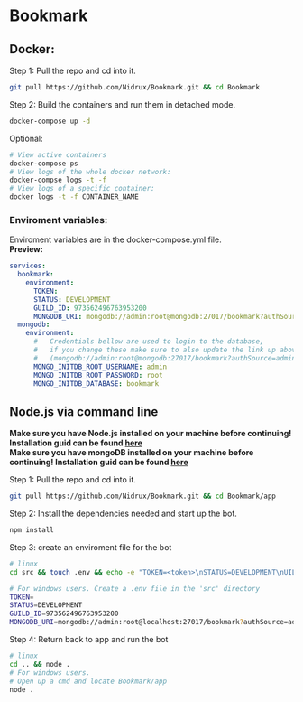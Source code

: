 # Bookmark

<h2>Docker:</h2>

Step 1: Pull the repo and cd into it.<br>

```bash
git pull https://github.com/Nidrux/Bookmark.git && cd Bookmark
```

Step 2: Build the containers and run them in detached mode.<br>

```bash
docker-compose up -d
```

Optional:

```bash
# View active containers
docker-compose ps
# View logs of the whole docker network:
docker-compse logs -t -f
# View logs of a specific container:
docker logs -t -f CONTAINER_NAME
```

### Enviroment variables:

Enviroment variables are in the docker-compose.yml file.<br>
**Preview:**

```yaml
services:
  bookmark:
    environment:
      TOKEN:
      STATUS: DEVELOPMENT
      GUILD_ID: 973562496763953200
      MONGODB_URI: mongodb://admin:root@mongodb:27017/bookmark?authSource=admin
  mongodb:
    environment:
      #   Credentials bellow are used to login to the database,
      #   if you change these make sure to also update the link up above
      #   (mongodb://admin:root@mongodb:27017/bookmark?authSource=admin)
      MONGO_INITDB_ROOT_USERNAME: admin
      MONGO_INITDB_ROOT_PASSWORD: root
      MONGO_INITDB_DATABASE: bookmark
```

<h2>Node.js via command line</h2>

**Make sure you have Node.js installed on your machine before continuing!
Installation guid can be found [here](https://nodejs.org/en/download/)**<br>
**Make sure you have mongoDB installed on your machine before continuing!
Installation guid can be found [here](https://www.mongodb.com/docs/manual/administration/install-community/)**

Step 1: Pull the repo and cd into it.<br>

```bash
git pull https://github.com/Nidrux/Bookmark.git && cd Bookmark/app
```

Step 2: Install the dependencies needed and start up the bot.<br>

```bash
npm install
```

Step 3: create an enviroment file for the bot

```bash
# linux
cd src && touch .env && echo -e "TOKEN=<token>\nSTATUS=DEVELOPMENT\nUILD_ID=973562496763953200\nMONGODB_URI=mongodb://admin:root@localhost:27017/bookmark?authSource=admin" >> .env

# For windows users. Create a .env file in the 'src' directory
TOKEN=
STATUS=DEVELOPMENT
GUILD_ID=973562496763953200
MONGODB_URI=mongodb://admin:root@localhost:27017/bookmark?authSource=admin

```

Step 4: Return back to app and run the bot<br>

```bash
# linux
cd .. && node .
# For windows users.
# Open up a cmd and locate Bookmark/app
node .
```
